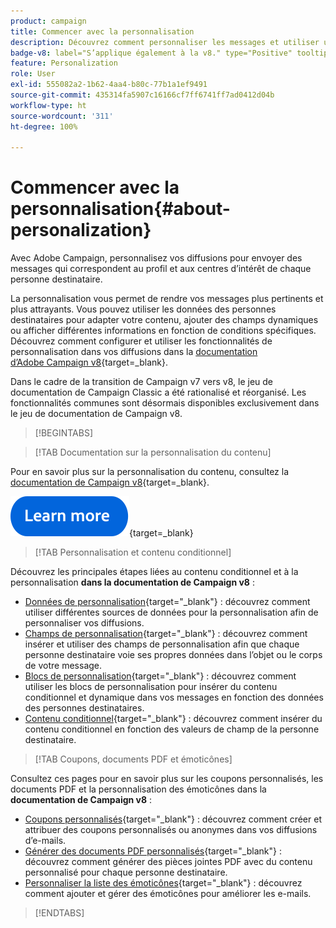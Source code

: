 ```yaml
---
product: campaign
title: Commencer avec la personnalisation
description: Découvrez comment personnaliser les messages et utiliser un contenu conditionnel dans Campaign
badge-v8: label="S’applique également à la v8." type="Positive" tooltip="S’applique également à Campaign v8."
feature: Personalization
role: User
exl-id: 555082a2-1b62-4aa4-b80c-77b1a1ef9491
source-git-commit: 435314fa5907c16166cf7ff6741ff7ad0412d04b
workflow-type: ht
source-wordcount: '311'
ht-degree: 100%

---
```


# Commencer avec la personnalisation{#about-personalization}

Avec Adobe Campaign, personnalisez vos diffusions pour envoyer des messages qui correspondent au profil et aux centres d’intérêt de chaque personne destinataire.

La personnalisation vous permet de rendre vos messages plus pertinents et plus attrayants. Vous pouvez utiliser les données des personnes destinataires pour adapter votre contenu, ajouter des champs dynamiques ou afficher différentes informations en fonction de conditions spécifiques. Découvrez comment configurer et utiliser les fonctionnalités de personnalisation dans vos diffusions dans la [documentation d’Adobe Campaign v8](https://experienceleague.adobe.com/docs/campaign/campaign-v8/send/personalize/personalize.html?lang=fr){target=_blank}.

Dans le cadre de la transition de Campaign v7 vers v8, le jeu de documentation de Campaign Classic a été rationalisé et réorganisé. Les fonctionnalités communes sont désormais disponibles exclusivement dans le jeu de documentation de Campaign v8.

>[!BEGINTABS]

>[!TAB Documentation sur la personnalisation du contenu]

Pour en savoir plus sur la personnalisation du contenu, consultez la [documentation de Campaign v8](https://experienceleague.adobe.com/docs/campaign/campaign-v8/send/personalize/personalize.html?lang=fr){target=_blank}.


[![Image](../../assets/do-not-localize/learn-more-button.svg)](https://experienceleague.adobe.com/docs/campaign/campaign-v8/send/personalize/personalize.html?lang=fr){target=_blank}


>[!TAB Personnalisation et contenu conditionnel]

Découvrez les principales étapes liées au contenu conditionnel et à la personnalisation **dans la documentation de Campaign v8** :

* [Données de personnalisation](https://experienceleague.adobe.com/docs/campaign/campaign-v8/send/personalize/personalization-data.html?lang=fr){target="_blank"} : découvrez comment utiliser différentes sources de données pour la personnalisation afin de personnaliser vos diffusions.
* [Champs de personnalisation](https://experienceleague.adobe.com/docs/campaign/campaign-v8/send/personalize/personalization-fields.html?lang=fr){target="_blank"} : découvrez comment insérer et utiliser des champs de personnalisation afin que chaque personne destinataire voie ses propres données dans l’objet ou le corps de votre message.
* [Blocs de personnalisation](https://experienceleague.adobe.com/fr/docs/campaign/campaign-v8/send/personalize/personalization-blocks.html?lang=fr){target="_blank"} : découvrez comment utiliser les blocs de personnalisation pour insérer du contenu conditionnel et dynamique dans vos messages en fonction des données des personnes destinataires.
* [Contenu conditionnel](https://experienceleague.adobe.com/docs/campaign/campaign-v8/send/personalize/conditions.html?lang=fr){target="_blank"} : découvrez comment insérer du contenu conditionnel en fonction des valeurs de champ de la personne destinataire.

>[!TAB Coupons, documents PDF et émoticônes]

Consultez ces pages pour en savoir plus sur les coupons personnalisés, les documents PDF et la personnalisation des émoticônes dans la **documentation de Campaign v8** :

* [Coupons personnalisés](https://experienceleague.adobe.com/docs/campaign/campaign-v8/send/personalize/ppersonalized-coupons.html?lang=fr){target="_blank"} : découvrez comment créer et attribuer des coupons personnalisés ou anonymes dans vos diffusions d’e-mails.
* [Générer des documents PDF personnalisés](https://experienceleague.adobe.com/docs/campaign/campaign-v8/send/personalize/generating-personalized-pdf-documents.html?lang=fr){target="_blank"} : découvrez comment générer des pièces jointes PDF avec du contenu personnalisé pour chaque personne destinataire.
* [Personnaliser la liste des émoticônes](https://experienceleague.adobe.com/docs/campaign/campaign-v8/send/personalize/customizing-emoticon-list.html?lang=fr){target="_blank"} : découvrez comment ajouter et gérer des émoticônes pour améliorer les e-mails.

>[!ENDTABS]





<!--
Adobe Campaign lets you mass deliver personalized electronic messages to a target population.

Before starting sending emails:

* Make sure recipient profiles contain at least an email address.
* Learn more about the Adobe Campaign [Delivery best practices](delivery-best-practices.md).
* Read out these sections to learn more about Deliverability: [Deliverability management in Campaign](about-deliverability.md) and [Deliverability best practices guide](https://experienceleague.adobe.com/docs/deliverability-learn/deliverability-best-practice-guide/introduction.html).

The key steps to send an email are as follows:

* [Create an email delivery](creating-an-email-delivery.md)
* [Define the target population](steps-defining-the-target-population.md)
* [Define the email content](defining-the-email-content.md)
* [Send the email](sending-messages.md)
* [Monitor the delivery](about-delivery-monitoring.md)

The sections below provide information that is specific to the email channel. For global information on how to create a delivery, refer to [this section](steps-about-delivery-creation-steps.md).
-->